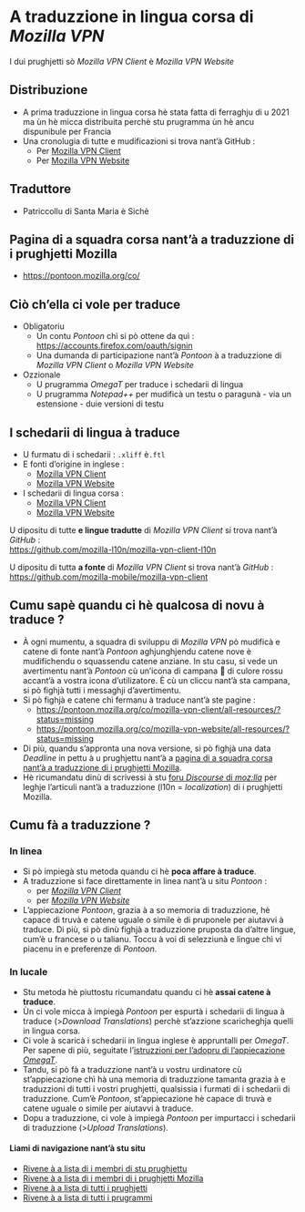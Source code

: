 # A traduzzione in lingua corsa di _Mozilla VPN_

I dui prughjetti sò _Mozilla VPN Client_ è _Mozilla VPN Website_

## Distribuzione

- A prima traduzzione in lingua corsa hè stata fatta di ferraghju di u 2021 ma ùn hè micca distribuita perchè stu prugramma ùn hè ancu dispunibule per Francia
- Una cronolugia di tutte e mudificazioni si trova nant’à GitHub :
  - Per [Mozilla VPN Client](https://github.com/mozilla-l10n/mozilla-vpn-client-l10n/commits/main/co/mozillavpn.xliff)
  - Per [Mozilla VPN Website](https://github.com/mozilla-l10n/mozilla-vpn-website-l10n/commits/main/co/vpn.ftl)

## Traduttore
- Patriccollu di Santa Maria è Sichè

## Pagina di a squadra corsa nant’à a traduzzione di i prughjetti Mozilla
- https://pontoon.mozilla.org/co/

## Ciò ch’ella ci vole per traduce

- Obligatoriu
  - Un contu _Pontoon_ chì si pò ottene da quì : https://accounts.firefox.com/oauth/signin
  - Una dumanda di participazione nant’à _Pontoon_ à a traduzzione di _Mozilla VPN Client_ o _Mozilla VPN Website_
- Ozzionale
  - U prugramma _OmegaT_ per traduce i schedarii di lingua
  - U prugramma _Notepad++_ per mudificà un testu o paragunà - via un estensione - duie versioni di testu

## I schedarii di lingua à traduce

- U furmatu di i schedarii : `.xliff` è`.ftl` 
- E fonti d’origine in inglese :
  - [Mozilla VPN Client](https://github.com/mozilla-l10n/mozilla-vpn-client-l10n/blob/main/en/mozillavpn.xliff)
  - [Mozilla VPN Website](https://github.com/mozilla-l10n/mozilla-vpn-website-l10n/blob/main/en-US/vpn.ftl)
- I schedarii di lingua corsa :
  - [Mozilla VPN Client](https://github.com/mozilla-l10n/mozilla-vpn-client-l10n/blob/main/co/mozillavpn.xliff)
  - [Mozilla VPN Website](https://github.com/mozilla-l10n/mozilla-vpn-website-l10n/blob/main/co/vpn.ftl)

U dipositu di tutte __e lingue tradutte__ di _Mozilla VPN Client_ si trova nant’à _GitHub_ :  
   https://github.com/mozilla-l10n/mozilla-vpn-client-l10n

U dipositu di tutta __a fonte__ di _Mozilla VPN Client_ si trova nant’à _GitHub_ :  
   https://github.com/mozilla-mobile/mozilla-vpn-client

## Cumu sapè quandu ci hè qualcosa di novu à traduce ?

- À ogni mumentu, a squadra di sviluppu di _Mozilla VPN_ pò mudificà e catene di fonte nant’à _Pontoon_ aghjunghjendu catene nove è mudifichendu o squassendu catene anziane. In stu casu, si vede un avertimentu nant’à _Pontoon_ cù un’icona di campana 🔔 di culore rossu accant’à a vostra icona d’utilizatore. È cù un cliccu nant’à sta campana, si pò fighjà tutti i messaghji d’avertimentu.
- Si pò fighjà e catene chì fermanu à traduce nant’à ste pagine :  
  - https://pontoon.mozilla.org/co/mozilla-vpn-client/all-resources/?status=missing
  - https://pontoon.mozilla.org/co/mozilla-vpn-website/all-resources/?status=missing
- Di più, quandu s’appronta una nova versione, si pò fighjà una data _Deadline_ in pettu à u prughjettu nant’à a [pagina di a squadra corsa nant’à a traduzzione di i prughjetti Mozilla](https://pontoon.mozilla.org/co/).
- Hè ricumandatu dinù di scrivessi à stu [foru _Discourse_ di _moz:lla_](https://discourse.mozilla.org/c/l10n/547) per leghje l’articuli nant’à a traduzzione (l10n = _localization_) di i prughjetti Mozilla.

## Cumu fà a traduzzione ?

### In linea
- Si pò impiegà stu metoda quandu ci hè __poca affare à traduce__.
- A traduzzione si face direttamente in linea nant’à u situ _Pontoon_ :
  - per [_Mozilla VPN Client_](https://pontoon.mozilla.org/co/mozilla-vpn-client/mozillavpn.xliff/)
  - per [_Mozilla VPN Website_](https://pontoon.mozilla.org/co/mozilla-vpn-website/vpn.ftl/)
- L’appiecazione _Pontoon_, grazia à a so memoria di traduzzione, hè capace di truvà e catene uguale o simile è di pruponele per aiutavvi à traduce. Di più, si pò dinù fighjà a traduzzione pruposta da d’altre lingue, cum’è u francese o u talianu. Toccu à voi di selezziunà e lingue chì vi piacenu in e preferenze di _Pontoon_.

### In lucale
- Stu metoda hè piuttostu ricumandatu quandu ci hè __assai catene à traduce__.
- Ùn ci vole micca à impiegà _Pontoon_ per espurtà i schedarii di lingua à traduce (>_Download Translations_) perchè st’azzione scaricheghja quelli in lingua corsa.
- Ci vole à scaricà i schedarii in lingua inglese è appruntalli per _OmegaT_. Per sapene di più, seguitate l’[istruzzioni per l’adopru di l’appiecazione _OmegaT_](OmegaT.md).
- Tandu, si pò fà a traduzzione nant’à u vostru urdinatore cù st’appiecazione chì hà una memoria di traduzzione tamanta grazia à e traduzzioni di tutti i vostri prughjetti, qualsissia i furmati di i schedarii di traduzzione. Cum’è _Pontoon_, st’appiecazione hè capace di truvà e catene uguale o simile per aiutavvi à traduce.
- Dopu a traduzzione, ci vole à impiegà _Pontoon_ per impurtacci i schedarii di traduzzione (>_Upload Translations_).

#### Liami di navigazione nant’à stu situ
- [Rivene à a lista di i membri di stu prughjettu](./)
- [Rivene à a lista di i membri di i prughjetti Mozilla](../)
- [Rivene à a lista di tutti i prughjetti](../../)
- [Rivene à a lista di tutti i prugrammi](../../../../../#readme)
